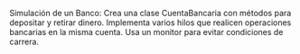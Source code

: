 Simulación de un Banco: Crea una clase CuentaBancaria con métodos para depositar y retirar dinero. Implementa varios hilos que realicen operaciones bancarias en la misma cuenta. Usa un monitor para evitar condiciones de carrera.